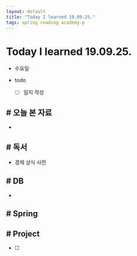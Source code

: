 ```yaml
---
layout: default
title: "Today I learned 19.09.25."
tags: spring reading academy-p
---
```


# Today I learned 19.09.25.
- 수요일
- todo

  - [ ] 일지 작성



## # 오늘 본 자료

- 

  

## # 독서

- 경제 상식 사전




## # DB

- 



## # Spring





## # Project

- [ ] 
